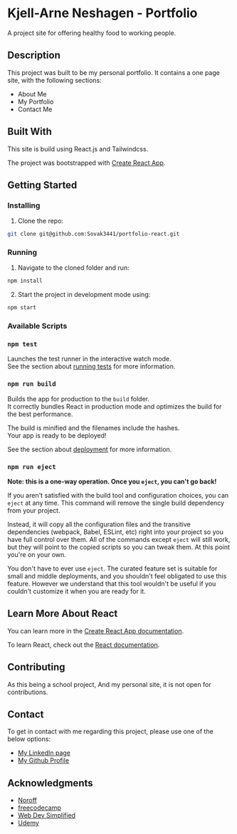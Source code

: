 # Kjell-Arne Neshagen - Portfolio

A project site for offering healthy food to working people.

## Description

This project was built to be my personal portfolio. 
It contains a one page site, with the following sections:

- About Me
- My Portfolio
- Contact Me

## Built With

This site is build using React.js and Tailwindcss. 

The project was bootstrapped with [Create React App](https://github.com/facebook/create-react-app).

## Getting Started

### Installing

1. Clone the repo:

```bash
git clone git@github.com:Sovak3441/portfolio-react.git
```
### Running

1. Navigate to the cloned folder and run:
```bash
npm install
```
2. Start the project in development mode using:
```bash
npm start
```
### Available Scripts

### `npm test`

Launches the test runner in the interactive watch mode.\
See the section about [running tests](https://facebook.github.io/create-react-app/docs/running-tests) for more information.

### `npm run build`

Builds the app for production to the `build` folder.\
It correctly bundles React in production mode and optimizes the build for the best performance.

The build is minified and the filenames include the hashes.\
Your app is ready to be deployed!

See the section about [deployment](https://facebook.github.io/create-react-app/docs/deployment) for more information.

### `npm run eject`

**Note: this is a one-way operation. Once you `eject`, you can't go back!**

If you aren't satisfied with the build tool and configuration choices, you can `eject` at any time. This command will remove the single build dependency from your project.

Instead, it will copy all the configuration files and the transitive dependencies (webpack, Babel, ESLint, etc) right into your project so you have full control over them. All of the commands except `eject` will still work, but they will point to the copied scripts so you can tweak them. At this point you're on your own.

You don't have to ever use `eject`. The curated feature set is suitable for small and middle deployments, and you shouldn't feel obligated to use this feature. However we understand that this tool wouldn't be useful if you couldn't customize it when you are ready for it.

## Learn More About React

You can learn more in the [Create React App documentation](https://facebook.github.io/create-react-app/docs/getting-started).

To learn React, check out the [React documentation](https://reactjs.org/).

## Contributing

As this being a school project, And my personal site, it is not open for contributions.

## Contact

To get in contact with me regarding this project, please use one of the below options:

- [My LinkedIn page](https://www.linkedin.com/in/kjell-arne-neshagen-83152222b/)
- [My Github Profile](https://github.com/Sovak3441)

## Acknowledgments

- [Noroff](https://www.noroff.no/en)
- [freecodecamp](https://www.freecodecamp.com)
- [Web Dev Simplified](https://courses.webdevsimplified.com/)
- [Udemy](https://www.udemy.com/)